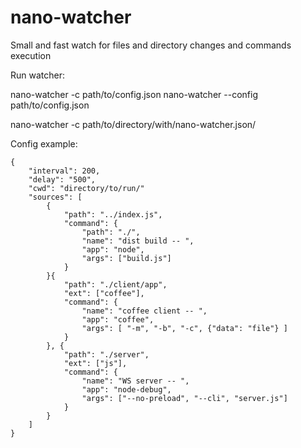 # nano-watcher
Small and fast watch for files and directory changes and commands execution

Run watcher:

nano-watcher -c path/to/config.json
nano-watcher --config path/to/config.json

nano-watcher -c path/to/directory/with/nano-watcher.json/

Config example:

    {
        "interval": 200,
        "delay": "500",
        "cwd": "directory/to/run/"
        "sources": [
            {
                "path": "../index.js",
                "command": {
                    "path": "./",
                    "name": "dist build -- ",
                    "app": "node",
                    "args": ["build.js"]
                }
            }{
                "path": "./client/app",
                "ext": ["coffee"],
                "command": {
                    "name": "coffee client -- ",
                    "app": "coffee",
                    "args": [ "-m", "-b", "-c", {"data": "file"} ]
                }
            }, {
                "path": "./server",
                "ext": ["js"],
                "command": {
                    "name": "WS server -- ",
                    "app": "node-debug",
                    "args": ["--no-preload", "--cli", "server.js"]
                }
            }
        ]
    }
